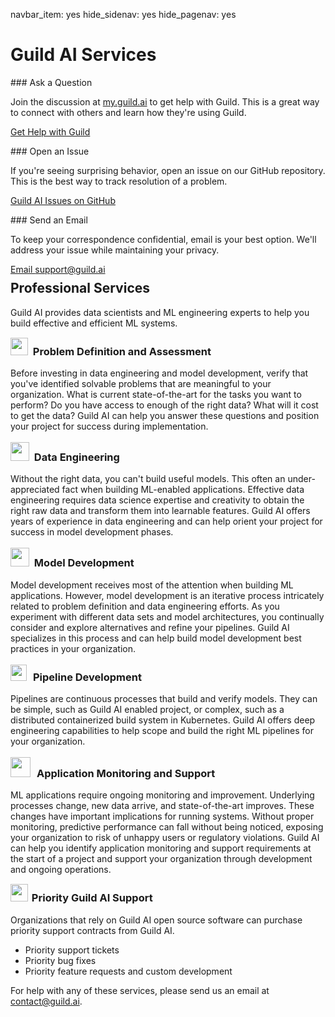 navbar_item: yes
hide_sidenav: yes
hide_pagenav: yes

<div id="get-started-fab"></div>

# Guild AI Services

<div class="col col-lg-4" markdown="1">
### <i class="fab fa-discourse"></i> Ask a Question

Join the discussion at [my.guild.ai](my:) to get help with Guild.
This is a great way to connect with others and learn how they're using
Guild.

[Get Help with Guild](my:)
</div>

<div class="col col-lg-4" markdown="1">
### <i class="fab fa-github"></i> Open an Issue

If you're seeing surprising behavior, open an issue on our GitHub
repository. This is the best way to track resolution of a problem.

[Guild AI Issues on GitHub](https://github.com/guildai/guildai/issues)
</div>

<div class="col col-lg-4" markdown="1">
### <i class="far fa-paper-plane"></i> Send an Email

To keep your correspondence confidential, email is your best
option. We'll address your issue while maintaining your privacy.

[Email support@guild.ai](mailto:support@guild.ai)
</div>

<div class="row" style="margin-top:-20px"></div>

## Professional Services

Guild AI provides data scientists and ML engineering experts to help
you build effective and efficient ML systems.

### <img src="/assets/icons/maps-pin.svg" height="28" style="margin:-8px 4px 0 0"> Problem Definition and Assessment

Before investing in data engineering and model development, verify
that you've identified solvable problems that are meaningful to your
organization. What is current state-of-the-art for the tasks you want
to perform? Do you have access to enough of the right data? What will
it cost to get the data? Guild AI can help you answer these questions
and position your project for success during implementation.

### <img src="/assets/icons/database-hand.svg" height="30" style="margin:-6px 4px 0 0"> Data Engineering

Without the right data, you can't build useful models. This often an
under-appreciated fact when building ML-enabled
applications. Effective data engineering requires data science
expertise and creativity to obtain the right raw data and transform
them into learnable features. Guild AI offers years of experience in
data engineering and can help orient your project for success in model
development phases.

### <img src="/assets/icons/file-code-refresh.svg" height="30" style="margin:-6px 4px 0 0"> Model Development

Model development receives most of the attention when building ML
applications. However, model development is an iterative process
intricately related to problem definition and data engineering
efforts. As you experiment with different data sets and model
architectures, you continually consider and explore alternatives and
refine your pipelines. Guild AI specializes in this process and can
help build model development best practices in your organization.

### <img src="/assets/icons/hierarchy-2.svg" height="26" style="margin:-6px 10px 0 0">Pipeline Development

Pipelines are continuous processes that build and verify models. They
can be simple, such as Guild AI enabled project, or complex, such as a
distributed containerized build system in Kubernetes. Guild AI offers
deep engineering capabilities to help scope and build the right ML
pipelines for your organization.

### <img src="/assets/icons/monitor-heart-beat-search.svg" height="32" style="margin:-6px 10px 0 0">Application Monitoring and Support

ML applications require ongoing monitoring and improvement. Underlying
processes change, new data arrive, and state-of-the-art
improves. These changes have important implications for running
systems. Without proper monitoring, predictive performance can fall
without being noticed, exposing your organization to risk of unhappy
users or regulatory violations. Guild AI can help you identify
application monitoring and support requirements at the start of a
project and support your organization through development and ongoing
operations.

### <img src="/assets/icons/headphones-customer-support-human.svg" height="28" style="margin:-8px 2px 0 0"> Priority Guild AI Support

Organizations that rely on Guild AI open source software can purchase
priority support contracts from Guild AI.

- Priority support tickets
- Priority bug fixes
- Priority feature requests and custom development

For help with any of these services, please send us an email at
[contact@guild.ai](mailto:contact@guild.ai).
